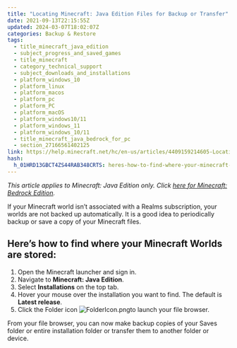 ```yaml
---
title: "Locating Minecraft: Java Edition Files for Backup or Transfer"
date: 2021-09-13T22:15:55Z
updated: 2024-03-07T18:02:07Z
categories: Backup & Restore
tags:
  - title_minecraft_java_edition
  - subject_progress_and_saved_games
  - title_minecraft
  - category_technical_support
  - subject_downloads_and_installations
  - platform_windows_10
  - platform_linux
  - platform_macos
  - platform_pc
  - platform_PC
  - platform_macOS
  - platform_windows10/11
  - platform_windows_11
  - platform_windows_10/11
  - title_minecraft_java_bedrock_for_pc
  - section_27166561402125
link: https://help.minecraft.net/hc/en-us/articles/4409159214605-Locating-Minecraft-Java-Edition-Files-for-Backup-or-Transfer
hash:
  h_01HRD13GBCT4ZS44RAB348CRTS: heres-how-to-find-where-your-minecraft-worlds-are-stored
---
```


*This article applies to Minecraft: Java Edition only. Click [here for Minecraft: Bedrock Edition](./How-to-Transfer-Your-World-to-Another-Device-in-Minecraft-Bedrock-Edition.md).* 

If your Minecraft world isn’t associated with a Realms subscription, your worlds are not backed up automatically. It is a good idea to periodically backup or save a copy of your Minecraft files.

## Here’s how to find where your Minecraft Worlds are stored:

1.  Open the Minecraft launcher and sign in.
2.  Navigate to **Minecraft: Java Edition**.
3.  Select **Installations** on the top tab.
4.  Hover your mouse over the installation you want to find. The default is **Latest release**.
5.  Click the Folder icon ![FolderIcon.png](https://minecrafthelp.zendesk.com/hc/article_attachments/24788427284237)to launch your file browser.

From your file browser, you can now make backup copies of your Saves folder or entire installation folder or transfer them to another folder or device.
